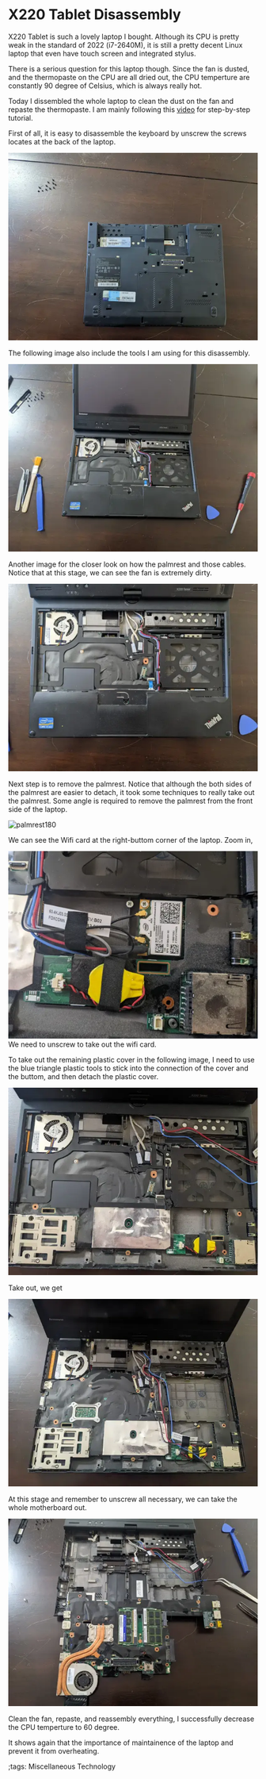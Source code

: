 # X220 Tablet Disassembly

X220 Tablet is such a lovely laptop I bought.
Although its CPU is pretty weak in the standard of 2022 (i7-2640M), it is still a pretty decent Linux laptop that even have touch screen and integrated stylus.

There is a serious question for this laptop though.
Since the fan is dusted, and the thermopaste on the CPU are all dried out, the CPU temperture are constantly 90 degree of Celsius, which is always really hot.

Today I dissembled the whole laptop to clean the dust on the fan and repaste the thermopaste.
I am mainly following this [video](https://www.youtube.com/watch?v=ZsNcVV4jMPw) for step-by-step tutorial.

First of all, it is easy to disassemble the keyboard by unscrew the screws locates at the back of the laptop.

![screwout](pix/X220TDiassembly/screwout.webp)

The following image also include the tools I am using for this disassembly.

![keyboardout](pix/X220TDiassembly/keyboardout.webp)

Another image for the closer look on how the palmrest and those cables.
Notice that at this stage, we can see the fan is extremely dirty.

![keyboardout2](pix/X220TDiassembly/keyboardout2.webp)

Next step is to remove the palmrest.
Notice that although the both sides of the palmrest are easier to detach, it took some techniques to really take out the palmrest.
Some angle is required to remove the palmrest from the front side of the laptop.

![palmrest180](pix/X220TDiassembly/palmrest180.webp)

We can see the Wifi card at the right-buttom corner of the laptop.
Zoom in,

![wificard](pix/X220TDiassembly/wificard.webp)
We need to unscrew to take out the wifi card.

To take out the remaining plastic cover in the following image, I need to use the blue triangle plastic tools to stick into the connection of the cover and the buttom, and then detach the plastic cover.

![frontcover](pix/X220TDiassembly/frontcover.webp)

Take out, we get

![frontcoverout](pix/X220TDiassembly/frontcoverout.webp)

At this stage and remember to unscrew all necessary, we can take the whole motherboard out.

![mboardout](pix/X220TDiassembly/mboardout.webp)

Clean the fan, repaste, and reassembly everything, I successfully decrease the CPU temperture to 60 degree.

It shows again that the importance of maintainence of the laptop and prevent it from overheating.

;tags: Miscellaneous Technology

